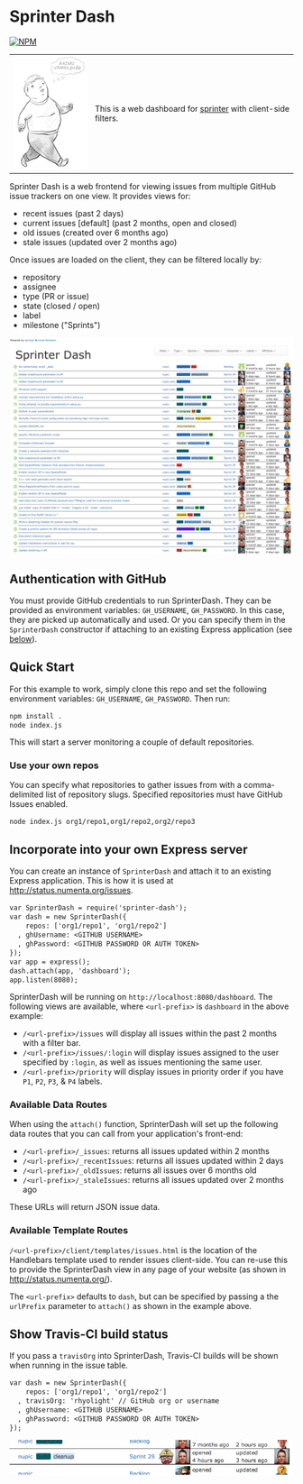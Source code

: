 # Sprinter Dash

[![NPM](https://nodei.co/npm/sprinter-dash.png?downloads=true&downloadRank=true&stars=true)](https://nodei.co/npm/sprinter-dash/)

<table>
<tr>
  <td>
    <img src="client/images/haters_gonna_hate_fast.gif"/>
  </td>
  <td>
    <p/>This is a web dashboard for <a href="https://github.com/rhyolight/sprinter.js">sprinter</a> with client-side filters.
  </td>
</tr>
</table>

Sprinter Dash is a web frontend for viewing issues from multiple GitHub issue trackers on one view. It provides views for:

- recent issues (past 2 days)
- current issues \[default\] (past 2 months, open and closed)
- old issues (created over 6 months ago)
- stale issues (updated over 2 months ago)

Once issues are loaded on the client, they can be filtered locally by:

- repository
- assignee
- type (PR or issue)
- state (closed / open)
- label
- milestone ("Sprints")

![Example image](client/images/dash-example.png)

## Authentication with GitHub

You must provide GitHub credentials to run SprinterDash. They can be provided as environment variables: `GH_USERNAME`, `GH_PASSWORD`. In this case, they are picked up automatically and used. Or you can specify them in the `SprinterDash` constructor if attaching to an existing Express application (see [below](#incorporate-into-your-own-express-server)).

## Quick Start

For this example to work, simply clone this repo and set the following environment variables: `GH_USERNAME`, `GH_PASSWORD`. Then run:

    npm install .
    node index.js

This will start a server monitoring a couple of default repositories.

### Use your own repos

You can specify what repositories to gather issues from with a comma-delimited list of repository slugs. Specified repositories must have GitHub Issues enabled.

    node index.js org1/repo1,org1/repo2,org2/repo3

## Incorporate into your own Express server

You can create an instance of `SprinterDash` and attach it to an existing Express application. This is how it is used at <http://status.numenta.org/issues>.

    var SprinterDash = require('sprinter-dash');
    var dash = new SprinterDash({
        repos: ['org1/repo1', 'org1/repo2']
      , ghUsername: <GITHUB USERNAME>
      , ghPassword: <GITHUB PASSWORD OR AUTH TOKEN>
    });
    var app = express();
    dash.attach(app, 'dashboard');
    app.listen(8080);

SprinterDash will be running on `http://localhost:8080/dashboard`. The following views are available, where `<url-prefix>` is `dashboard` in the above example:

- `/<url-prefix>/issues` will display all issues within the past 2 months with a filter bar.
- `/<url-prefix>/issues/:login` will display issues assigned to the user specified by `:login`, as well as issues mentioning the same user.
- `/<url-prefix>/priority` will display issues in priority order if you have `P1`, `P2`, `P3`, & `P4` labels. 

### Available Data Routes

When using the `attach()` function, SprinterDash will set up the following data routes that you can call from your application's front-end:

- `/<url-prefix>/_issues`: returns all issues updated within 2 months
- `/<url-prefix>/_recentIssues`: returns all issues updated within 2 days
- `/<url-prefix>/_oldIssues`: returns all issues over 6 months old
- `/<url-prefix>/_staleIssues`: returns all issues updated over 2 months ago

These URLs will return JSON issue data.

### Available Template Routes

`/<url-prefix>/client/templates/issues.html` is the location of the Handlebars template used to render issues client-side. You can re-use this to provide the SprinterDash view in any page of your website (as shown in <http://status.numenta.org/>). 

The `<url-prefix>` defaults to `dash`, but can be specified by passing a the `urlPrefix` parameter to `attach()` as shown in the example above.

## Show Travis-CI build status

If you pass a `travisOrg` into SprinterDash, Travis-CI builds will be shown when running in the issue table. 

    var dash = new SprinterDash({
        repos: ['org1/repo1', 'org1/repo2']
      , travisOrg: 'rhyolight' // GitHub org or username
      , ghUsername: <GITHUB USERNAME>
      , ghPassword: <GITHUB PASSWORD OR AUTH TOKEN>
    });

![Example Travis image](client/images/travis-example.png)
